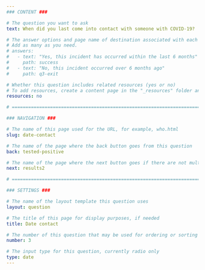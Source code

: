 ```yaml
---
### CONTENT ###

# The question you want to ask
text: When did you last come into contact with someone with COVID-19?

# The answer options and page name of destination associated with each answer
# Add as many as you need.
# answers:
#   - text: "Yes, this incident has occurred within the last 6 months"
#     path: success
#   - text: "No, this incident occurred over 6 months ago"
#     path: q3-exit

# Whether this question includes related resources (yes or no)
# To add resources, create a content page in the "_resources" folder and add this question's filename to the "related-page-name" setting, for example, who.md.
resources: no

# =============================================================================

### NAVIGATION ###

# The name of this page used for the URL, for example, who.html
slug: date-contact

# The name of the page where the back button goes from this question
back: tested-positive

# The name of the page where the next button goes if there are not multiple answers
next: results2

# =============================================================================

### SETTINGS ###

# The name of the layout template this question uses
layout: question

# The title of this page for display purposes, if needed
title: Date contact

# The number of this question that may be used for ordering or sorting
number: 3

# The input type for this question, currently radio only
type: date
---
```

